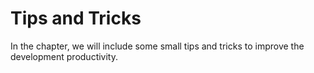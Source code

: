 # Tips and Tricks 

In the chapter, we will include some small tips and tricks to improve the development productivity.